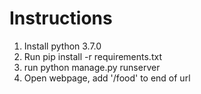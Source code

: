# Instructions
1. Install python 3.7.0
2. Run pip install -r requirements.txt 
3. run python manage.py runserver
4. Open webpage, add '/food' to end of url